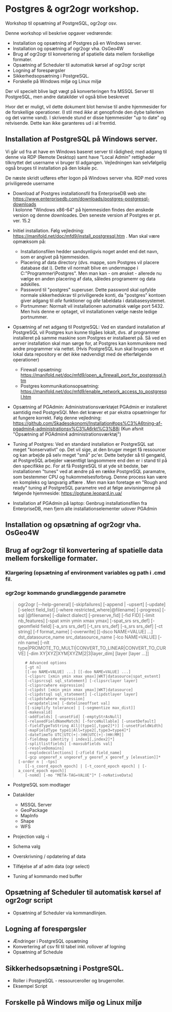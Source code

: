 # Postgres & ogr2ogr workshop.

Workshop til opsætning af PostgreSQL, ogr2ogr osv.

Denne workshop vil beskrive opgaver vedrørende:

 - Installation og opsætning af Postgres på en Windows server.
 - Installation og opsætning af ogr2ogr vha. OsGeo4W 
 - Brug af ogr2ogr til konvertering af spatielle data mellem forskellige formater. 
 - Opsætning af Scheduler til automatisk kørsel af ogr2ogr script 
 - Logning af forespørgsler
 - Sikkerhedsopsætning i PostgreSQL.  
 - Forskelle på Windows miljø og Linux miljø 
 
 Der vil specielt blive lagt vægt på konverteringen fra  MSSQL Server til PostgreSQL, 
 men andre datakilder vil også blive beskrevet

Hvor det er muligt, vil dette dokument blot henvise til andre hjemmesider for de forskellige operationer. 
(I stil med *ikke* at genopfinde den dybe tallerken og det varme vand).
I skrivende stund er disse hjemmesider "up to date" og retvisende. Dette kan ikke garanteres ud i al fremtid.

## Installation af PostgreSQL på Windows server.

Vi går ud fra at have en Windows baseret server til rådighed; med adgang til denne via RDP (Remote Desktop) 
samt have "Local Admin" rettigheder tilknyttet det username vi bruger til adgangen.  Vejledningen kan selvfølgelig også bruges til installation på den lokale pc.

De næste skridt udføres efter logon på Windows server vha. RDP med vores priviligerede username

 - Download af Postgres installationsfil fra EnterpriseDB web site:
https://www.enterprisedb.com/downloads/postgres-postgresql-downloads  
I kolonne "Windows x86-64" på hjemmesiden findes den ønskede version og denne downloades. Den seneste version af Postgres er pt. ver. 15.2

 - Initiel installation. Følg vejledning: https://manifold.net/doc/mfd9/install_postgresql.htm . Man skal være opmæksom på: 
   - Installationsfilen hedder sandsynligvis noget andet end det navn, som er angivet på hjemmesiden.
   - Placering af data directory (dvs. mappe, som Postgres vil placere database dat i). Dette vil normalt blive en undermappe i C:\"Programmer\Postgres\". 
Men man kan - om ønsket - allerede nu vælge en anden placering af data, således programemr og data adskilles. 
   - Password til "postgres" superuser. Dette password skal opfylde normale sikkerhedskrav til priviligerede konti, da "postgres" kontoen giver adgang til *alle* funktioner og *alle* tabeldata i databasesystemet.
   - Portnummer: Normalt vil installationen automatisk vælge port 5432. Men hvis denne er optaget, vil installationen vælge næste ledige portnummer. 

 - Opsætning af net adgang til PostgreSQL: Ved en standard installation af PostgreSQL vil Postgres kun kunne tilgåes lokalt, dvs. af programmer installeret
 på samme maskine som Postgres er installaeret på. 
 Så ved en *server* installation skal man sørge for, at Postgres kan kommunikere med andre programmer via nettet.
 (Hvis PostgreSQL kun skal bruges som et lokal data repository er det ikke nødvendigt med de efterfølgende operationer)

    - Firewall opsætning: https://manifold.net/doc/mfd9/open_a_firewall_port_for_postgresql.htm
    - Postgres kommunikationsopsætning: https://manifold.net/doc/mfd9/enable_network_access_to_postgresql.htm

 - Opsætning af PGAdmin: Administrationsværktøjet PGAdmin er installeret samtidig med PostgreSQl. Men det kræver et par ekstra opsætninger for at fungere korrekt. Følg denne vejledning:
https://github.com/Skadesokonomi/Installation#ops%C3%A6tning-af-pgadmin4-administrationsv%C3%A6rkt%C3%B8j (Kun afsnit "Opsætning af PGAdmin4 administrationsværktøj")

 - Tuning af Postgres: Ved en standard installation er PostgreSQL sat meget "konservativt" op. Det vil sige, 
at den bruger meget få ressourcer og kan arbejde på selv meget "små"  pc'er. Dette betyder så til gengæld, at PostgreSQL
 arbejder væsentligt langsommere end den er i stand til på den specifikke pc. For at få PostgreSQL til at yde sit bedste, bør installationen "tunes" ved at ændre på en række 
 PostgreSQL paramatre, som bestemmer CPU og hukommelsesforbrug. Denne process kan være en kompleks og langvarig affære . Men man kan foretage en "Rough and ready" tuning af PostgreSQL
 parametre ved at følge anvisningerne på følgende hjemmeside: https://pgtune.leopard.in.ua/


 - Installation af PGAdmin på laptop: Genbrug installationsfilen fra EnterpriseDB, men fjern alle installationselementer udover PGAdmin


## Installation og opsætning af ogr2ogr vha. OsGeo4W 


## Brug af ogr2ogr til konvertering af spatielle data mellem forskellige formater. 

### Klargøring (opsætning af environment variables og path i .cmd fil.

### ogr2ogr kommando grundlæggende parametre

>ogr2ogr [--help-general] [-skipfailures] [-append | -upsert] [-update]
>        [-select field_list] [-where restricted_where|@filename]
>        [-progress] [-sql <sql statement>|@filename] [-dialect dialect]
>        [-preserve_fid] [-fid FID] [-limit nb_features]
>        [-spat xmin ymin xmax ymax] [-spat_srs srs_def] [-geomfield field]
>        [-a_srs srs_def] [-t_srs srs_def] [-s_srs srs_def] [-ct string]
>        [-f format_name] [-overwrite] [[-dsco NAME=VALUE] ...]
>        dst_datasource_name src_datasource_name
>        [-lco NAME=VALUE] [-nln name]
>        [-nlt type|PROMOTE_TO_MULTI|CONVERT_TO_LINEAR|CONVERT_TO_CURVE]
>        [-dim XY|XYZ|XYM|XYZM|2|3|layer_dim] [layer [layer ...]]
>
>        # Advanced options
>        [-gt n]
>        [[-oo NAME=VALUE] ...] [[-doo NAME=VALUE] ...]
>        [-clipsrc [xmin ymin xmax ymax]|WKT|datasource|spat_extent]
>        [-clipsrcsql sql_statement] [-clipsrclayer layer]
>        [-clipsrcwhere expression]
>        [-clipdst [xmin ymin xmax ymax]|WKT|datasource]
>        [-clipdstsql sql_statement] [-clipdstlayer layer]
>        [-clipdstwhere expression]
>        [-wrapdateline] [-datelineoffset val]
>        [[-simplify tolerance] | [-segmentize max_dist]]
>        [-makevalid]
>        [-addfields] [-unsetFid] [-emptyStrAsNull]
>        [-relaxedFieldNameMatch] [-forceNullable] [-unsetDefault]
>        [-fieldTypeToString All|(type1[,type2]*)] [-unsetFieldWidth]
>        [-mapFieldType type1|All=type2[,type3=type4]*]
>        [-dateTimeTo UTC|UTC(+|-)HH|UTC(+|-)HH:MM]]
>        [-fieldmap identity | index1[,index2]*]
>        [-splitlistfields] [-maxsubfields val]
>        [-resolveDomains]
>        [-explodecollections] [-zfield field_name]
>        [-gcp ungeoref_x ungeoref_y georef_x georef_y [elevation]]* [-order n | -tps]
>        [[-s_coord_epoch epoch] | [-t_coord_epoch epoch] | [-a_coord_epoch epoch]]
>        [-nomd] [-mo "META-TAG=VALUE"]* [-noNativeData]

- PostgreSQL som modtager
- Datakilder
  - MSSQL Server
  - GeoPackage
  - MapInfo
  - Shape
  - WFS

- Projection valg -i
- Schema valg
- Overskrivning / opdatering af data
- Tilføjelse af af adm data (ogr select)
- Tuning af kommando med buffer

## Opsætning af Scheduler til automatisk kørsel af ogr2ogr script
- Opsætning af Scheduler via kommandlinjen. 
## Logning af forespørgsler
- Ændringer i PostgreSQL opsætning
- Konvertering af csv fil til tabel inkl. rollover af logning
- Opsætning af Schedule
## Sikkerhedsopsætning i PostgreSQL.
- Roller i PostgreSQL - ressourceroller og brugerroller.
- Eksempel Script  
## Forskelle på Windows miljø og Linux miljø 


